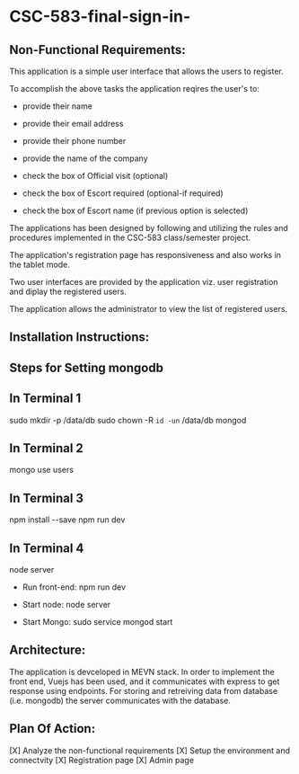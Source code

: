 # CSC-583-final-sign-in-

## Non-Functional Requirements:

This application is a simple user interface that allows the users to register.

To accomplish the above tasks the application reqires the user's to:

* provide their name

* provide their email address

* provide their phone number

* provide the name of the company

* check the box of Official visit (optional)

* check the box of Escort required (optional-if required)

* check the box of Escort name (if previous option is selected)

The applications has been designed by following and utilizing the rules and procedures implemented in the CSC-583 class/semester project.

The application's registration page has responsiveness and also works in the tablet mode.

Two user interfaces are provided by the application viz. user registration and diplay the registered users.

The application allows the administrator to view the list of registered users.

## Installation Instructions:

## Steps for Setting mongodb

## In Terminal 1

sudo mkdir -p /data/db
sudo chown -R `id -un` /data/db
mongod

## In Terminal 2
mongo
use users

## In Terminal 3
npm install --save
npm run dev


## In Terminal 4
node server

* Run front-end: npm run dev

* Start node: node server

* Start Mongo: sudo service mongod start

## Architecture:
The application is devceloped in MEVN stack.
In order to implement the front end, Vuejs has been used, and it communicates with express to get response using endpoints. For storing and retreiving data from database (i.e. mongodb) the server communicates with the database.

## Plan Of Action:
[X] Analyze the non-functional requirements
[X] Setup the environment and connectvity
[X] Registration page
[X] Admin page



